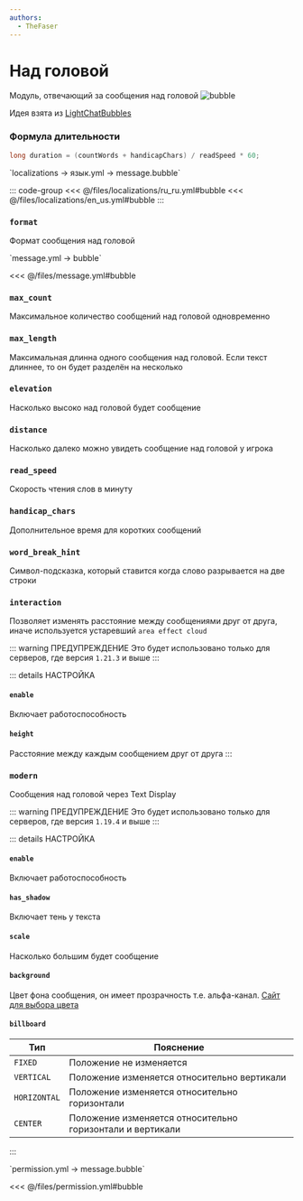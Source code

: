 ```yaml
---
authors:
  - TheFaser
---
```


# Над головой

Модуль, отвечающий за сообщения над головой
![bubble](/bubble.gif)

Идея взята из [LightChatBubbles](https://github.com/atesin/LightChatBubbles)

### Формула длительности

```java
long duration = (countWords + handicapChars) / readSpeed * 60;
```

[//]: # (localization)
<!--@include: @/parts/words.md#localization--> 
<!--@include: @/parts/words.md#path--> `localizations → язык.yml → message.bubble`

<!--@include: @/parts/words.md#default--> 

::: code-group
<<< @/files/localizations/ru_ru.yml#bubble
<<< @/files/localizations/en_us.yml#bubble
:::

### `format`

Формат сообщения над головой

[//]: # (message.yml)
<!--@include: @/parts/words.md#setting-->
<!--@include: @/parts/words.md#path--> `message.yml → bubble`

<!--@include: @/parts/words.md#default-->
<<< @/files/message.yml#bubble

<!--@include: @/parts/enable.md-->

### `max_count`

Максимальное количество сообщений над головой одновременно

### `max_length`

Максимальная длинна одного сообщения над головой. Если текст длиннее, то он будет разделён на несколько

### `elevation`

Насколько высоко над головой будет сообщение

### `distance`

Насколько далеко можно увидеть сообщение над головой у игрока

### `read_speed`

Скорость чтения слов в минуту

### `handicap_chars`

Дополнительное время для коротких сообщений

### `word_break_hint`

Символ-подсказка, который ставится когда слово разрывается на две строки

### `interaction`

Позволяет изменять расстояние между сообщениями друг от друга, иначе используется устаревший `area effect cloud`

::: warning ПРЕДУПРЕЖДЕНИЕ
Это будет использовано только для серверов, где версия `1.21.3` и выше
:::

::: details НАСТРОЙКА
#### `enable`

Включает работоспособность

#### `height`

Расстояние между каждым сообщением друг от друга
:::

### `modern`

Сообщения над головой через Text Display

::: warning ПРЕДУПРЕЖДЕНИЕ
Это будет использовано только для серверов, где версия `1.19.4` и выше
:::

::: details НАСТРОЙКА
#### `enable`

Включает работоспособность

#### `has_shadow`

Включает тень у текста

#### `scale`

Насколько большим будет сообщение

#### `background`

Цвет фона сообщения, он имеет прозрачность т.е. альфа-канал. [Сайт для выбора цвета](https://rgbacolorpicker.com/color-wheel-picker)

#### `billboard`

| Тип            | Пояснение                                                 |
|----------------|-----------------------------------------------------------|
| `FIXED`        | Положение не изменяется                                   |
| `VERTICAL`     | Положение изменяется относительно вертикали               |
| `HORIZONTAL`   | Положение изменяется относительно горизонтали             |
| `CENTER`       | Положение изменяется относительно горизонтали и вертикали |
:::

[//]: # (permission.yml)
<!--@include: @/parts/words.md#permission-->
<!--@include: @/parts/words.md#path--> `permission.yml → message.bubble`

<!--@include: @/parts/words.md#default-->
<<< @/files/permission.yml#bubble

<!--@include: @/parts/permission/permissionTier3.md-->